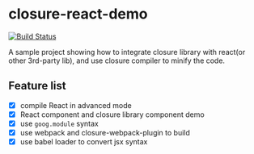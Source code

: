 # closure-react-demo

[![Build Status](https://travis-ci.org/BrotherJing/closure-react-demo.svg?branch=master)](https://travis-ci.org/BrotherJing/closure-react-demo)

A sample project showing how to integrate closure library with react(or other 3rd-party lib), and use closure compiler to minify the code.

## Feature list

- [x] compile React in advanced mode
- [x] React component and closure library component demo
- [x] use `goog.module` syntax
- [x] use webpack and closure-webpack-plugin to build
- [x] use babel loader to convert jsx syntax
